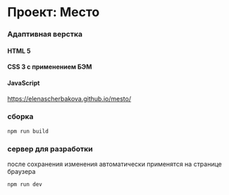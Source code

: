 # Проект: Место



### Адаптивная верстка

#### HTML 5
#### CSS 3 c применением БЭМ

#### JavaScript


https://elenascherbakova.github.io/mesto/

### сборка
```
npm run build
```
### сервер для разработки
после сохранения изменения автоматически применятся на странице браузера
```
npm run dev
```

